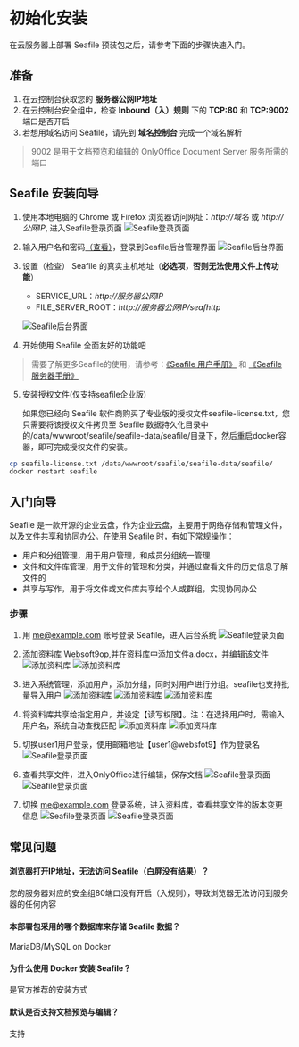 # 初始化安装

在云服务器上部署 Seafile 预装包之后，请参考下面的步骤快速入门。

## 准备

1. 在云控制台获取您的 **服务器公网IP地址** 
2. 在云控制台安全组中，检查 **Inbound（入）规则** 下的 **TCP:80** 和 **TCP:9002** 端口是否开启
3. 若想用域名访问 Seafile，请先到 **域名控制台** 完成一个域名解析

> 9002 是用于文档预览和编辑的 OnlyOffice Document Server 服务所需的端口

## Seafile 安装向导

1. 使用本地电脑的 Chrome 或 Firefox 浏览器访问网址：*http://域名* 或 *http://公网IP*, 进入Seafile登录页面
   ![Seafile登录页面](http://libs.websoft9.com/Websoft9/DocsPicture/zh/seafile/seafile-login-websoft9.png)

2. 输入用户名和密码[（查看）](/zh/stack-accounts.md)，登录到Seafile后台管理界面
   ![Seafile后台界面](http://libs.websoft9.com/Websoft9/DocsPicture/zh/seafile/seafile-bk-websoft9.png)

3. 设置（检查） Seafile 的真实主机地址（**必选项，否则无法使用文件上传功能**）

   - SERVICE_URL：*http://服务器公网IP*
   - FILE_SERVER_ROOT：*http://服务器公网IP/seafhttp*

   ![Seafile后台界面](https://libs.websoft9.com/Websoft9/DocsPicture/zh/seafile/seafile-seturl-websoft9.png)


4. 开始使用 Seafile 全面友好的功能吧

> 需要了解更多Seafile的使用，请参考：[《Seafile 用户手册》](https://cloud.seafile.com/published/seafile-user-manual/home.md) 和 [《Seafile 服务器手册》](https://cloud.seafile.com/published/seafile-manual-cn/home.md)

5. 安装授权文件(仅支持seafile企业版)

   如果您已经向 Seafile 软件商购买了专业版的授权文件seafile-license.txt，您只需要将该授权文件拷贝至 Seafile 数据持久化目录中的/data/wwwroot/seafile/seafile-data/seafile/目录下，然后重启docker容器，即可完成授权文件的安装。
   
```bash
cp seafile-license.txt /data/wwwroot/seafile/seafile-data/seafile/
docker restart seafile
```
## 入门向导

Seafile 是一款开源的企业云盘，作为企业云盘，主要用于网络存储和管理文件，以及文件共享和协同办公。在使用 Seafile 时，有如下常规操作：

- 用户和分组管理，用于用户管理，和成员分组统一管理
- 文件和文件库管理，用于文件的管理和分类，并通过查看文件的历史信息了解文件的
- 共享与写作，用于将文件或文件库共享给个人或群组，实现协同办公

### 步骤

1. 用 me@example.com 账号登录 Seafile，进入后台系统
   ![Seafile登录页面](https://libs.websoft9.com/Websoft9/blog/temp/seafile/seafile-login-websoft9.png)
   
2. 添加资料库 Websoft9op,并在资料库中添加文件a.docx，并编辑该文件
   ![添加资料库](https://libs.websoft9.com/Websoft9/blog/temp/seafile/seafile-addlib-websoft9.png)
   ![添加资料库](https://libs.websoft9.com/Websoft9/blog/temp/seafile/seafile-addfile-websoft9.png)

3. 进入系统管理，添加用户，添加分组，同时对用户进行分组。seafile也支持批量导入用户
   ![添加资料库](https://libs.websoft9.com/Websoft9/blog/temp/seafile/seafile-system-websoft9.png)
   ![添加资料库](https://libs.websoft9.com/Websoft9/blog/temp/seafile/seafile-adduser-websoft9.png)
   ![添加资料库](https://libs.websoft9.com/Websoft9/blog/temp/seafile/seafile-addusertogroup-websoft9.png)

4. 将资料库共享给指定用户，并设定【读写权限】。注：在选择用户时，需输入用户名，系统自动查找匹配
   ![添加资料库](https://libs.websoft9.com/Websoft9/blog/temp/seafile/seafile-sharefile1-websoft9.png)
   ![添加资料库](https://libs.websoft9.com/Websoft9/blog/temp/seafile/seafile-sharefile-websoft9.png)

5. 切换user1用户登录，使用邮箱地址【user1@websfot9】作为登录名
   ![Seafile登录页面](https://libs.websoft9.com/Websoft9/blog/temp/seafile/seafile-login1-websoft9.png)

6. 查看共享文件，进入OnlyOffice进行编辑，保存文档
   ![Seafile登录页面](https://libs.websoft9.com/Websoft9/blog/temp/seafile/seafile-viewsharefile-websoft9.png)
   ![Seafile登录页面](https://libs.websoft9.com/Websoft9/blog/temp/seafile/seafile-editfile-websoft9.png)

7. 切换 me@example.com 登录系统，进入资料库，查看共享文件的版本变更信息
   ![Seafile登录页面](https://libs.websoft9.com/Websoft9/blog/temp/seafile/seafile-viewfileinfo1-websoft9.png)
   ![Seafile登录页面](https://libs.websoft9.com/Websoft9/blog/temp/seafile/seafile-viewfileinfo-websoft9.png)



## 常见问题

#### 浏览器打开IP地址，无法访问 Seafile（白屏没有结果）？

您的服务器对应的安全组80端口没有开启（入规则），导致浏览器无法访问到服务器的任何内容

#### 本部署包采用的哪个数据库来存储 Seafile 数据？

MariaDB/MySQL on Docker

#### 为什么使用 Docker 安装 Seafile？

是官方推荐的安装方式

#### 默认是否支持文档预览与编辑？

支持

